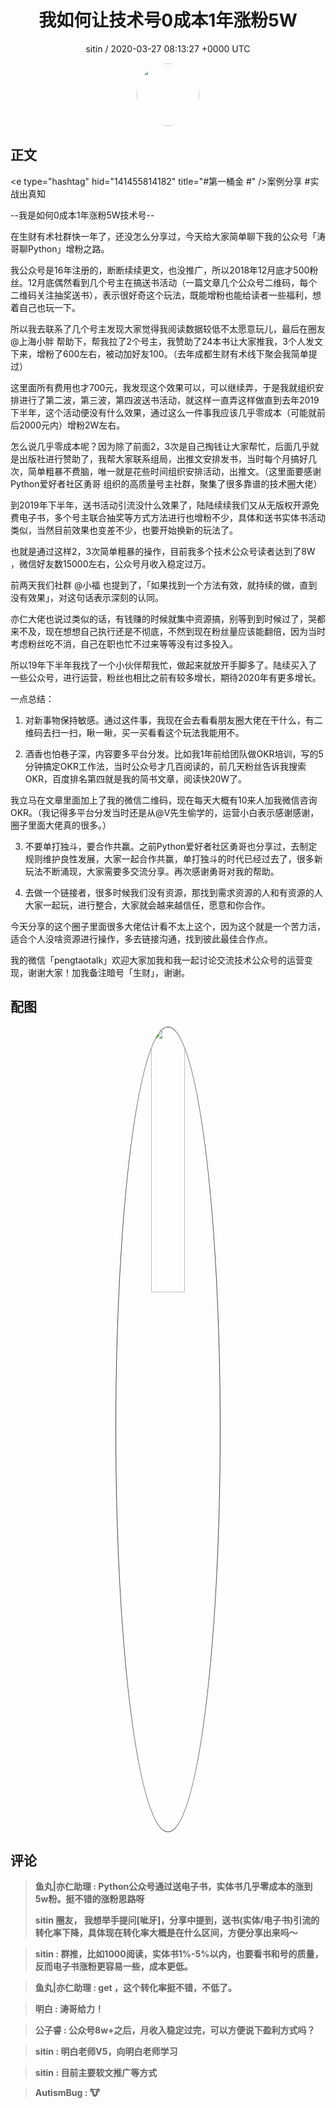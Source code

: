<h1 align="center">我如何让技术号0成本1年涨粉5W</h1>
<p align="center">
    <a>sitin / 2020-03-27 08:13:27 &#43;0000 UTC</a>
</p>

<div align="center">
    <img src="https://images.zsxq.com/Fjbt7S8zivSCm64YDTZ469ztT9Sg?e=1590940799&amp;token=kIxbL07-8jAj8w1n4s9zv64FuZZNEATmlU_Vm6zD:_mOaet5MiZAUa-wGbS8c2St1x8Q=" width="100" height="100" style="border:1px solid;border-radius:50%; color:#ffffff"/>
</div>

## 正文

<div>
&lt;e type=&#34;hashtag&#34; hid=&#34;141455814182&#34; title=&#34;#第一桶金 #&#34; /&gt;案例分享  #实战出真知 

--我是如何0成本1年涨粉5W技术号--

在生财有术社群快一年了，还没怎么分享过，今天给大家简单聊下我的公众号「涛哥聊Python」增粉之路。

我公众号是16年注册的，断断续续更文，也没推广，所以2018年12月底才500粉丝。12月底偶然看到几个号主在搞送书活动（一篇文章几个公众号二维码，每个二维码关注抽奖送书），表示很好奇这个玩法，既能增粉也能给读者一些福利，想着自己也玩一下。

所以我去联系了几个号主发现大家觉得我阅读数据较低不太愿意玩儿，最后在圈友@上海小胖 帮助下，帮我拉了2个号主，我赞助了24本书让大家推我，3个人发文下来，增粉了600左右，被动加好友100。（去年成都生财有术线下聚会我简单提过）

这里面所有费用也才700元，我发现这个效果可以，可以继续弄，于是我就组织安排进行了第二波，第三波，第四波送书活动，就这样一直弄这样做直到去年2019下半年，这个活动便没有什么效果，通过这么一件事我应该几乎零成本（可能就前后2000元内）增粉2W左右。

怎么说几乎零成本呢？因为除了前面2，3次是自己掏钱让大家帮忙，后面几乎就是出版社进行赞助了，我帮大家联系组局，出推文安排发书，当时每个月搞好几次，简单粗暴不费脑，唯一就是花些时间组织安排活动，出推文。（这里面要感谢Python爱好者社区勇哥 组织的高质量号主社群，聚集了很多靠谱的技术圈大佬）

到2019年下半年，送书活动引流没什么效果了，陆陆续续我们又从无版权开源免费电子书，多个号主联合抽奖等方式方法进行也增粉不少，具体和送书实体书活动类似，当然目前效果也变差不少，也要开始换新的玩法了。

也就是通过这样2，3次简单粗暴的操作，目前我多个技术公众号读者达到了8W ，微信好友数15000左右，公众号月收入稳定过万。

前两天我们社群 @小福 也提到了，「如果找到一个方法有效，就持续的做，直到没有效果」，对这句话表示深刻的认同。

亦仁大佬也说过类似的话，有钱赚的时候就集中资源搞，别等到到时候过了，哭都来不及，现在想想自己执行还是不彻底，不然到现在粉丝量应该能翻倍，因为当时考虑粉丝吃不消，自己在职也忙不过来等等没有过多投入。

所以19年下半年我找了一个小伙伴帮我忙，做起来就放开手脚多了。陆续买入了一些公众号，进行运营，粉丝也相比之前有较多增长，期待2020年有更多增长。


一点总结：

1. 对新事物保持敏感。通过这件事，我现在会去看看朋友圈大佬在干什么，有二维码去扫一扫，瞅一瞅，买一买看看这个玩法我能用不。
 
2. 酒香也怕巷子深，内容要多平台分发。比如我1年前给团队做OKR培训，写的5分钟搞定OKR工作法，当时公众号才几百阅读的，前几天粉丝告诉我搜索OKR，百度排名第四就是我的简书文章，阅读快20W了。

我立马在文章里面加上了我的微信二维码，现在每天大概有10来人加我微信咨询OKR。（我记得多平台分发当时还是从@V先生偷学的，运营小白表示感谢感谢，圈子里面大佬真的很多。）

3. 不要单打独斗，要合作共赢。之前Python爱好者社区勇哥也分享过，去制定规则维护良性发展，大家一起合作共赢，单打独斗的时代已经过去了，很多新玩法不断涌现，大家需要多交流分享。再次感谢勇哥对我的帮助。

4. 去做一个链接者，很多时候我们没有资源，那找到需求资源的人和有资源的人大家一起玩，进行整合，大家就会越来越信任，愿意和你合作。


今天分享的这个圈子里面很多大佬估计看不太上这个，因为这个就是一个苦力活，适合个人没啥资源进行操作，多去链接沟通，找到彼此最佳合作点。

我的微信「pengtaotalk」欢迎大家加我和我一起讨论交流技术公众号的运营变现，谢谢大家！加我备注暗号「生财」，谢谢。
</div>

## 配图
<div class="image" align="center">

<img src="https://images.zsxq.com/FmuPPfi_LuOxs7lT28hNQRv-_wJF?imageMogr2/auto-orient/thumbnail/800x/format/jpg/blur/1x0/quality/75&amp;e=1590940799&amp;token=kIxbL07-8jAj8w1n4s9zv64FuZZNEATmlU_Vm6zD:5QA7eFTQs2s3x8oCqNbM_WeCcPg=" width="33%" height="33%" style="border:1px solid;border-radius:50%; color:#3c3f41"/>

</div>

## 评论

<div align="left">
<div>

<blockquote >
<span> <strong>鱼丸|亦仁助理 : Python公众号通过送电子书，实体书几乎零成本的涨到 5w粉。挺不错的涨粉思路呀

sitin 圈友， 我想举手提问[呲牙]，分享中提到，送书(实体/电子书)引流的转化率下降，具体现在转化率大概是在什么区间，方便分享出来吗～ </strong></span>
</blockquote>

<blockquote >
<span> <strong>sitin : 群推，比如1000阅读，实体书1%-5%以内，也要看书和号的质量，反而电子书涨粉更容易一些，成本更低。 </strong></span>
</blockquote>

<blockquote >
<span> <strong>鱼丸|亦仁助理 : get ，这个转化率挺不错，不低了。 </strong></span>
</blockquote>

<blockquote >
<span> <strong>明白 : 涛哥给力！ </strong></span>
</blockquote>

<blockquote >
<span> <strong>公子睿 : 公众号8w&#43;之后，月收入稳定过完，可以方便说下盈利方式吗？ </strong></span>
</blockquote>

<blockquote >
<span> <strong>sitin : 明白老师V5，向明白老师学习 </strong></span>
</blockquote>

<blockquote >
<span> <strong>sitin : 目前主要软文推广等方式 </strong></span>
</blockquote>

<blockquote >
<span> <strong>AutismBug : 🐮 </strong></span>
</blockquote>

</div>
</div>